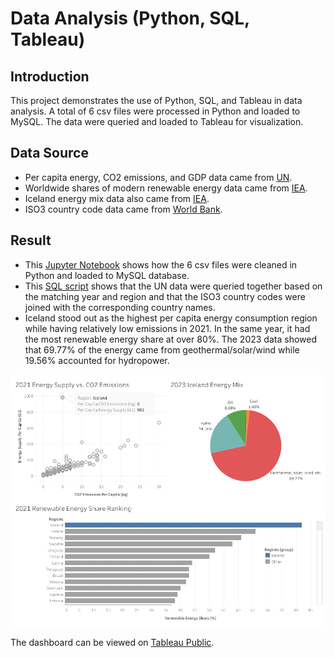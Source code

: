 # Data Analysis (Python, SQL, Tableau)

## Introduction
This project demonstrates the use of Python, SQL, and Tableau in data analysis. A total of 6 csv files were processed in Python and loaded to MySQL. The data were queried and loaded to Tableau for visualization. 

## Data Source
- Per capita energy, CO2 emissions, and GDP data came from [UN](https://data.un.org/).
- Worldwide shares of modern renewable energy data came from [IEA](https://www.iea.org/countries/argentina/renewables).
- Iceland energy mix data also came from [IEA](https://www.iea.org/countries/iceland/energy-mix
).
- ISO3 country code data came from [World Bank](https://wits.worldbank.org/wits/wits/witshelp/content/codes/country_codes.htm).

## Result
- This [Jupyter Notebook](Project1/Process_CSV_files_and_send_to_MySQL.ipynb) shows how the 6 csv files were cleaned in Python and loaded to MySQL database.
- This [SQL script](Project1/mysql_queries.sql) shows that the UN data were queried together based on the matching year and region and that the ISO3 country codes were joined with the corresponding country names.
- Iceland stood out as the highest per capita energy consumption region while having relatively low emissions in 2021. In the same year, it had the most renewable energy share at over 80%. The 2023 data showed that 69.77% of the energy came from geothermal/solar/wind while 19.56% accounted for hydropower.

![EnergyDashboard](Project1/EnergyDashboard.png)

The dashboard can be viewed on [Tableau Public](https://public.tableau.com/app/profile/boeun.choi7767/vizzes).